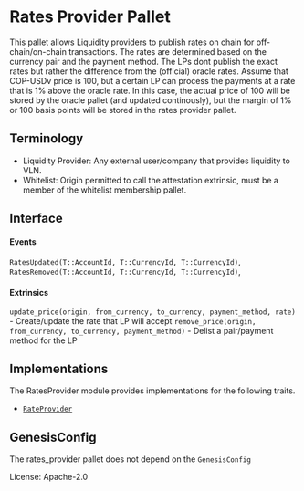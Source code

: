 # Rates Provider Pallet

This pallet allows Liquidity providers to publish rates on chain for off-chain/on-chain transactions. The rates are determined based on the currency pair and the payment method. The LPs dont publish the exact rates but rather the difference from the (official) oracle rates. 
Assume that COP-USDv price is 100, but a certain LP can process the payments at a rate that is 1% above the oracle rate. In this case, the actual price of 100 will be stored by the oracle pallet (and updated continously), but the margin of 1% or 100 basis points will be stored in the rates provider pallet.

## Terminology

- Liquidity Provider: Any external user/company that provides liquidity to VLN.
- Whitelist: Origin permitted to call the attestation extrinsic, must be a member of the whitelist membership pallet.

## Interface

#### Events

`RatesUpdated(T::AccountId, T::CurrencyId, T::CurrencyId)`,
`RatesRemoved(T::AccountId, T::CurrencyId, T::CurrencyId)`,

#### Extrinsics

`update_price(origin, from_currency, to_currency, payment_method, rate)` - Create/update the rate that LP will accept
`remove_price(origin, from_currency, to_currency, payment_method)` - Delist a pair/payment method for the LP

## Implementations

The RatesProvider module provides implementations for the following traits.
- [`RateProvider`](../../primitives/src/rates.rs)

## GenesisConfig

The rates_provider pallet does not depend on the `GenesisConfig`

License: Apache-2.0
